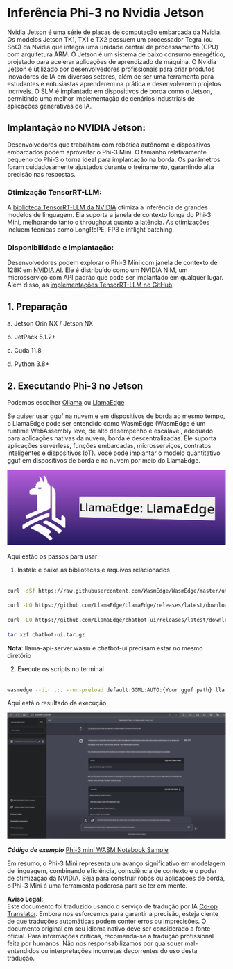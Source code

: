 <!--
CO_OP_TRANSLATOR_METADATA:
{
  "original_hash": "be4101a30d98e95a71d42c276e8bcd37",
  "translation_date": "2025-05-09T11:35:30+00:00",
  "source_file": "md/01.Introduction/03/Jetson_Inference.md",
  "language_code": "br"
}
-->
# **Inferência Phi-3 no Nvidia Jetson**

Nvidia Jetson é uma série de placas de computação embarcada da Nvidia. Os modelos Jetson TK1, TX1 e TX2 possuem um processador Tegra (ou SoC) da Nvidia que integra uma unidade central de processamento (CPU) com arquitetura ARM. O Jetson é um sistema de baixo consumo energético, projetado para acelerar aplicações de aprendizado de máquina. O Nvidia Jetson é utilizado por desenvolvedores profissionais para criar produtos inovadores de IA em diversos setores, além de ser uma ferramenta para estudantes e entusiastas aprenderem na prática e desenvolverem projetos incríveis. O SLM é implantado em dispositivos de borda como o Jetson, permitindo uma melhor implementação de cenários industriais de aplicações generativas de IA.

## Implantação no NVIDIA Jetson:
Desenvolvedores que trabalham com robótica autônoma e dispositivos embarcados podem aproveitar o Phi-3 Mini. O tamanho relativamente pequeno do Phi-3 o torna ideal para implantação na borda. Os parâmetros foram cuidadosamente ajustados durante o treinamento, garantindo alta precisão nas respostas.

### Otimização TensorRT-LLM:
A [biblioteca TensorRT-LLM da NVIDIA](https://github.com/NVIDIA/TensorRT-LLM?WT.mc_id=aiml-138114-kinfeylo) otimiza a inferência de grandes modelos de linguagem. Ela suporta a janela de contexto longa do Phi-3 Mini, melhorando tanto o throughput quanto a latência. As otimizações incluem técnicas como LongRoPE, FP8 e inflight batching.

### Disponibilidade e Implantação:
Desenvolvedores podem explorar o Phi-3 Mini com janela de contexto de 128K em [NVIDIA AI](https://www.nvidia.com/en-us/ai-data-science/generative-ai/). Ele é distribuído como um NVIDIA NIM, um microsserviço com API padrão que pode ser implantado em qualquer lugar. Além disso, as [implementações TensorRT-LLM no GitHub](https://github.com/NVIDIA/TensorRT-LLM).

## **1. Preparação**

a. Jetson Orin NX / Jetson NX

b. JetPack 5.1.2+

c. Cuda 11.8

d. Python 3.8+

## **2. Executando Phi-3 no Jetson**

Podemos escolher [Ollama](https://ollama.com) ou [LlamaEdge](https://llamaedge.com)

Se quiser usar gguf na nuvem e em dispositivos de borda ao mesmo tempo, o LlamaEdge pode ser entendido como WasmEdge (WasmEdge é um runtime WebAssembly leve, de alto desempenho e escalável, adequado para aplicações nativas da nuvem, borda e descentralizadas. Ele suporta aplicações serverless, funções embarcadas, microsserviços, contratos inteligentes e dispositivos IoT). Você pode implantar o modelo quantitativo gguf em dispositivos de borda e na nuvem por meio do LlamaEdge.

![llamaedge](../../../../../translated_images/llamaedge.1356a35c809c5e9d89d8168db0c92161e87f5e2c34831f2fad800f00fc4e74dc.br.jpg)

Aqui estão os passos para usar

1. Instale e baixe as bibliotecas e arquivos relacionados

```bash

curl -sSf https://raw.githubusercontent.com/WasmEdge/WasmEdge/master/utils/install.sh | bash -s -- --plugin wasi_nn-ggml

curl -LO https://github.com/LlamaEdge/LlamaEdge/releases/latest/download/llama-api-server.wasm

curl -LO https://github.com/LlamaEdge/chatbot-ui/releases/latest/download/chatbot-ui.tar.gz

tar xzf chatbot-ui.tar.gz

```

**Nota**: llama-api-server.wasm e chatbot-ui precisam estar no mesmo diretório

2. Execute os scripts no terminal

```bash

wasmedge --dir .:. --nn-preload default:GGML:AUTO:{Your gguf path} llama-api-server.wasm -p phi-3-chat

```

Aqui está o resultado da execução

![llamaedgerun](../../../../../translated_images/llamaedgerun.66eb2acd7f14e814437879522158b9531ae7c955014d48d0708d0e4ce6ac94a6.br.png)

***Código de exemplo*** [Phi-3 mini WASM Notebook Sample](https://github.com/Azure-Samples/Phi-3MiniSamples/tree/main/wasm)

Em resumo, o Phi-3 Mini representa um avanço significativo em modelagem de linguagem, combinando eficiência, consciência de contexto e o poder de otimização da NVIDIA. Seja para construir robôs ou aplicações de borda, o Phi-3 Mini é uma ferramenta poderosa para se ter em mente.

**Aviso Legal**:  
Este documento foi traduzido usando o serviço de tradução por IA [Co-op Translator](https://github.com/Azure/co-op-translator). Embora nos esforcemos para garantir a precisão, esteja ciente de que traduções automáticas podem conter erros ou imprecisões. O documento original em seu idioma nativo deve ser considerado a fonte oficial. Para informações críticas, recomenda-se a tradução profissional feita por humanos. Não nos responsabilizamos por quaisquer mal-entendidos ou interpretações incorretas decorrentes do uso desta tradução.